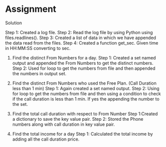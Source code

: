 # Assignment
Solution

Step 1: Created a log file.
Step 2: Read the log file by using Python using files.readlines().
Step 3: Created a list of data in which we have appended the data read from the files.
Step 4: Created a function get_sec. Given time in HH:MM:SS converting to sec.

1. Find the distinct From Numbers for a day.
	Step 1: Created a set named output and appended the From Numbers to get the distinct numbers.
	Step 2: Used for loop to get the numbers from file and then appended the numbers in output set.

2. Find the distinct From Numbers who used the Free Plan. (Call Duration less than 1 min)
	Step 1: Again created a set named output.
	Step 2: Using for loop to get the numbers from file and then using a condition to check if the call duration is less 		than 1 min. If yes the appending the number to the set.
	
3. Find the total call duration with respect to From Number
	Step 1:Created a dictionary to save the key value pair.
	Step 2: Stored the Phone numbers along with call duration in key value pair.

4. Find the total income for a day
	Step 1: Calculated the total income by adding all the call duration price.	
